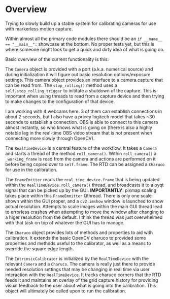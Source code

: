 # Overview

Trying to slowly build up a stable system for calibrating cameras for use with markerless motion capture. 

Within almost all the primary code modules there should be an `if __name__ == "__main__":` showcase at the bottom. No proper tests yet, but this is where someone might look to get a quick and dirty idea of what is going on.

Basic overview of the current functionality is this:

The `Camera` object is provided with a port (a.k.a. numerical source) and during initialization it will figure out basic resolution options/exposure settings. This camera object provides an interface to a camera.capture that can be read from. The `stop_rolling()` method uses a `self.stop_rolling_trigger` to inititate a shutdown of the capture. This is important when using threads to read from a capture device and then trying to make changes to the configuration of that device.

I am working with 4 webcams here. 3 of them can establish connections in about 2 seconds, but I also have a pricey logitech model that takes ~30 seconds to establish a connection. OBS is able to connect to this camera almost instantly, so who knows what is going on (there is also a highly notable lag in the real-time OBS video stream that is not present when connecting more slowly through OpenCV).

The `RealTimeDevice` is a central feature of the workflow. It takes a `Camera` and starts a thread of the method `roll_camera()`. Within `roll_camera()` a `_working_frame` is read from the camera and actions are performed on it before being copied over to `self.frame`. The RTD can be assigned a `Charuco` for use in the calibration.

The `FrameEmitter` reads the `real_time_device.frame` that is being updated within the `RealTimeDevice.roll_camera()` thread, and broadcasts it to a pyqt signal that can be picked up by the GUI. **IMPORTANTLY**: pixmap scaling takes place within this `FrameEmmitter` Qthread. There is only one scale shown within the GUI proper, and a `cv2.imshow` window is launched to show actual resolution. Attempts to scale images within the main GUI thread lead to errorless crashes when attempting to move the window after changing to a higer resolution from the default. I think the thread was just overwhelmed with that task on top of whatever the GUI has to manage.

The `Charuco` object provides lots of methods and properties to aid with calibration. It extends the basic OpenCV charuco to provided some properties and methods useful to the calibrator, as well as a means to override the square edge length.

The `IntrinsicCalibrator` is initialized by the `RealTimeDevice` with the relevant `Camera` and a `Charuco`. The camera is really just there to provide needed resolution settings that may be changing in real time via user interaction with the `RealTimeDevice`. It tracks charuco corners that the RTD feeds it and maintains an overlay of the grid capture history for providing visual feedback to the user about what is going into the calibration. This object will ultimately be called upon to run the calibration. 
